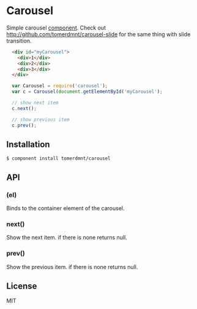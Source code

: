 
# Carousel

  Simple carousel [component](http://github.com/component/component).
  Check out http://github.com/tomerdmnt/carousel-slide for the same thing with slide transition.

  ```html
    <div id="myCarousel">
      <div>1</div>
      <div>2</div>
      <div>3</div>
    </div>
  ```

  ```js
    var Carousel = require('carousel');
    var c = Carousel(document.getElementById('myCarousel');

    // show next item
    c.next();

    // show previous item
    c.prev();
  ```

## Installation

    $ component install tomerdmnt/carousel

## API

### (el)

Binds to the container element of the carousel.

### next()

Show the next item. if there is none returns null.

### prev()

Show the previous item. if there is none returns null.

## License

  MIT

